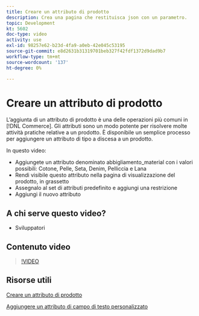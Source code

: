 ```yaml
---
title: Creare un attributo di prodotto
description: Crea una pagina che restituisca json con un parametro.
topic: Development
kt: 5602
doc-type: video
activity: use
exl-id: 98257e62-b23d-4fa9-a0eb-42e045c53195
source-git-commit: e8d2631b31319701beb327f42fdf1372d9dad9b7
workflow-type: tm+mt
source-wordcount: '137'
ht-degree: 0%

---
```


# Creare un attributo di prodotto

L’aggiunta di un attributo di prodotto è una delle operazioni più comuni in [!DNL Commerce]. Gli attributi sono un modo potente per risolvere molte attività pratiche relative a un prodotto. È disponibile un semplice processo per aggiungere un attributo di tipo a discesa a un prodotto.

In questo video:

- Aggiungete un attributo denominato abbigliamento_material con i valori possibili: Cotone, Pelle, Seta, Denim, Pelliccia e Lana
- Rendi visibile questo attributo nella pagina di visualizzazione del prodotto, in grassetto
- Assegnalo al set di attributi predefinito e aggiungi una restrizione
- Aggiungi il nuovo attributo

## A chi serve questo video?

- Sviluppatori

## Contenuto video

>[!VIDEO](https://video.tv.adobe.com/v/35789?quality=12&learn=on)

## Risorse utili

[Creare un attributo di prodotto](https://experienceleague.adobe.com/docs/commerce-learn/tutorials/backend-development/add-product-attribute.html)

[Aggiungere un attributo di campo di testo personalizzato](https://developer.adobe.com/commerce/php/tutorials/admin/custom-text-field-attribute/)
